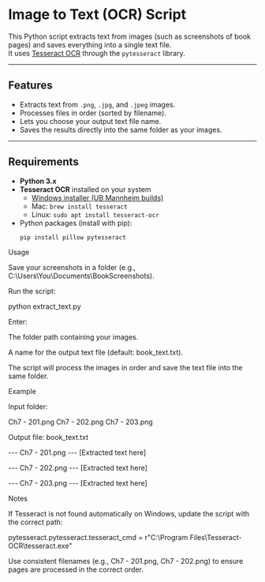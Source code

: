 # Image to Text (OCR) Script

This Python script extracts text from images (such as screenshots of book pages) and saves everything into a single text file.  
It uses [Tesseract OCR](https://github.com/tesseract-ocr/tesseract) through the `pytesseract` library.

---

## Features
- Extracts text from `.png`, `.jpg`, and `.jpeg` images.
- Processes files in order (sorted by filename).
- Lets you choose your output text file name.
- Saves the results directly into the same folder as your images.

---

## Requirements
- **Python 3.x**
- **Tesseract OCR** installed on your system  
  - [Windows installer (UB Mannheim builds)](https://github.com/UB-Mannheim/tesseract/wiki)  
  - Mac: `brew install tesseract`  
  - Linux: `sudo apt install tesseract-ocr`
- Python packages (install with pip):
  ```bash
  pip install pillow pytesseract
Usage

Save your screenshots in a folder (e.g., C:\Users\You\Documents\BookScreenshots).

Run the script:

python extract_text.py


Enter:

The folder path containing your images.

A name for the output text file (default: book_text.txt).

The script will process the images in order and save the text file into the same folder.

Example

Input folder:

Ch7 - 201.png
Ch7 - 202.png
Ch7 - 203.png


Output file: book_text.txt

--- Ch7 - 201.png ---
[Extracted text here]

--- Ch7 - 202.png ---
[Extracted text here]

--- Ch7 - 203.png ---
[Extracted text here]

Notes

If Tesseract is not found automatically on Windows, update the script with the correct path:

pytesseract.pytesseract.tesseract_cmd = r"C:\Program Files\Tesseract-OCR\tesseract.exe"


Use consistent filenames (e.g., Ch7 - 201.png, Ch7 - 202.png) to ensure pages are processed in the correct order.
